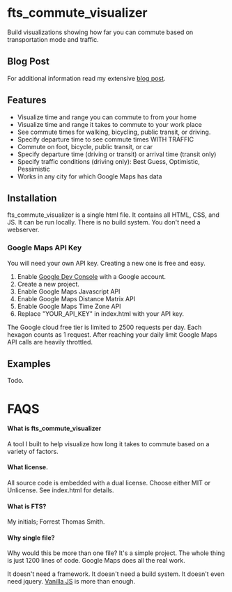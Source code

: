 fts_commute_visualizer
===

Build visualizations showing how far you can commute based on transportation mode and traffic.

## Blog Post

For additional information read my extensive [blog post](https://blog.forrestthewoods.com).

## Features

* Visualize time and range you can commute to from your home
* Visualize time and range it takes to commute to your work place
* See commute times for walking, bicycling, public transit, or driving.
* Specify departure time to see commute times WITH TRAFFIC
* Commute on foot, bicycle, public transit, or car
* Specify departure time (driving or transit) or arrival time (transit only)
* Specify traffic conditions (driving only): Best Guess, Optimistic, Pessimistic
* Works in any city for which Google Maps has data


## Installation

fts_commute_visualizer is a single html file. It contains all HTML, CSS, and JS. It can be run locally. There is no build system. You don't need a webserver. 

### Google Maps API Key

You will need your own API key. Creating a new one is free and easy.

1. Enable [Google Dev Console](https://console.developers.google.com) with a Google account.
2. Create a new project.
3. Enable Google Maps Javascript API
4. Enable Google Maps Distance Matrix API
5. Enable Google Maps Time Zone API
6. Replace "YOUR_API_KEY" in index.html with your API key.

The Google cloud free tier is limited to 2500 requests per day. Each hexagon counts as 1 request. After reaching your daily limit Google Maps API calls are heavily throttled.


## Examples 

Todo.


FAQS
===

#### What is fts_commute_visualizer
A tool I built to help visualize how long it takes to commute based on a variety of factors.

#### What license.
All source code is embedded with a dual license. Choose either MIT or Unlicense. See index.html for details.

#### What is FTS?
My initials; Forrest Thomas Smith.

#### Why single file?
Why would this be more than one file? It's a simple project. The whole thing is just 1200 lines of code. Google Maps does all the real work.

It doesn't need a framework. It doesn't need a build system. It doesn't even need jquery. [Vanilla JS](http://vanilla-js.com/) is more than enough.